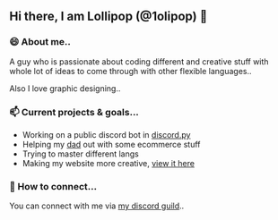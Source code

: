 ## Hi there, I am Lollipop (@1olipop) 👋

### 😄 About me..

A guy who is passionate about coding different and creative stuff with whole lot of ideas to come through with other flexible languages..

Also I love graphic designing..

### 📫 Current projects & goals...

- Working on a public discord bot in [discord.py](https://discordpy.readthedocs.io)
- Helping my [dad](https://github.com/mdarif) out with some ecommerce stuff
- Trying to master different langs
- Making my website more creative, [view it here](https://1olipop.ml)

### 💬 How to connect...

You can connect with me via [my discord guild](https://discord.gg/UkUbftJqcN)..

<!--
**1olipop/1olipop** is a ✨ _special_ ✨ repository because its `README.md` (this file) appears on your GitHub profile.

Here are some ideas to get you started:

- 🔭 I’m currently working on ...
- 🌱 I’m currently learning ...
- 👯 I’m looking to collaborate on ...
- 🤔 I’m looking for help with ...
- 💬 Ask me about ...
- 📫 How to reach me: ...
- 😄 Pronouns: ...
- ⚡ Fun fact: ...
-->
